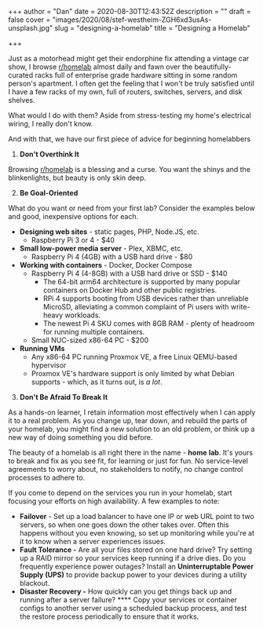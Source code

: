 +++
author = "Dan"
date = 2020-08-30T12:43:52Z
description = ""
draft = false
cover = "images/2020/08/stef-westheim-ZGH6xd3usAs-unsplash.jpg"
slug = "designing-a-homelab"
title = "Designing a Homelab"

+++


Just as a motorhead might get their endorphine fix attending a vintage car show, I browse [r/homelab](https://reddit.com/r/homelab) almost daily and fawn over the beautifully-curated racks full of enterprise grade hardware sitting in some random person's apartment.  I often get the feeling that I won't be truly satisfied until I have a few racks of my own, full of routers, switches, servers, and disk shelves.

What would I do with them?  Aside from stress-testing my home's electrical wiring, I really don't know.

And with that, we have our first piece of advice for beginning homelabbers

1. **Don't Overthink It**

Browsing [r/homelab](https://reddit.com/r/homelab) is a blessing and a curse.  You want the shinys and the blinkenlights, but beauty is only skin deep.

2. **Be Goal-Oriented**

What do you want or need from your first lab?  Consider the examples below and good, inexpensive options for each.

* **Designing web sites** - static pages, PHP, Node.JS, etc.
    * Raspberry Pi 3 or 4 - $40
* **Small low-power media server** - Plex, XBMC, etc.
    * Raspberry Pi 4 (4GB) with a USB hard drive - $80
* **Working with containers** - Docker, Docker Compose
    * Raspberry Pi 4 (4-8GB) with a USB hard drive or SSD - $140
        * The 64-bit arm64 architecture is supported by many popular containers on Docker Hub and other public registries.
        * RPi 4 supports booting from USB devices rather than unreliable MicroSD, alleviating a common complaint of Pi users with write-heavy workloads.
        * The newest Pi 4 SKU comes with 8GB RAM - plenty of headroom for running multiple containers.
    * Small NUC-sized x86-64 PC - $200
* **Running VMs**
    * Any x86-64 PC running Proxmox VE, a free Linux QEMU-based hypervisor
    * Proxmox VE's hardware support is only limited by what Debian supports - which, as it turns out, is *a lot*.

3. **Don't Be Afraid To Break It**

As a hands-on learner, I retain information most effectively when I can apply it to a real problem.  As you change up, tear down, and rebuild the parts of your homelab, you might find a new solution to an old problem, or think up a new way of doing something you did before.

The beauty of a homelab is all right there in the name - **home**  **lab**.  It's yours to break and fix as you see fit, for learning or just for fun.  No service-level agreements to worry about, no stakeholders to notify, no change control processes to adhere to.

If you come to depend on the services you run in your homelab, start focusing your efforts on high availability.  A few examples to note:

* **Failover** - Set up a load balancer to have one IP or web URL point to two servers, so when one goes down the other takes over.  Often this happens without you even knowing, so set up monitoring while you're at it to know when a server experiences issues.
* **Fault Tolerance -** Are all your files stored on one hard drive?  Try setting up a RAID mirror so your services keep running if a drive dies.  Do you frequently experience power outages?  Install an **Uninterruptable Power Supply (UPS)** to provide backup power to your devices during a utility blackout.
* **Disaster Recovery -** How quickly can you get things back up and running after a server failure? **** Copy your services or container configs to another server using a scheduled backup process, and test the restore process periodically to ensure that it works.







